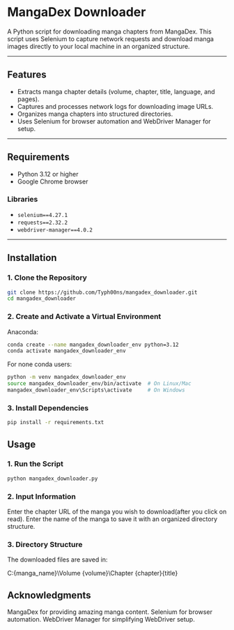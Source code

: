 # MangaDex Downloader

A Python script for downloading manga chapters from MangaDex. This script uses Selenium to capture network requests and download manga images directly to your local machine in an organized structure.

---

## Features
- Extracts manga chapter details (volume, chapter, title, language, and pages).
- Captures and processes network logs for downloading image URLs.
- Organizes manga chapters into structured directories.
- Uses Selenium for browser automation and WebDriver Manager for setup.

---

## Requirements
- Python 3.12 or higher
- Google Chrome browser

### Libraries
- `selenium==4.27.1`
- `requests==2.32.2`
- `webdriver-manager==4.0.2`

---

## Installation
### 1. Clone the Repository
```bash
git clone https://github.com/Typh00ns/mangadex_downloader.git
cd mangadex_downloader
```


### 2. Create and Activate a Virtual Environment
Anaconda:
```bash
conda create --name mangadex_downloader_env python=3.12
conda activate mangadex_downloader_env
```
For none conda users:
```bash
python -m venv mangadex_downloader_env
source mangadex_downloader_env/bin/activate  # On Linux/Mac
mangadex_downloader_env\Scripts\activate     # On Windows
```
### 3. Install Dependencies
```bash
pip install -r requirements.txt
```
## Usage
### 1. Run the Script
```bash
python mangadex_downloader.py
```
### 2. Input Information
Enter the chapter URL of the manga you wish to download(after you click on read).
Enter the name of the manga to save it with an organized directory structure.

### 3. Directory Structure

The downloaded files are saved in:

C:\{manga_name}\Volume {volume}\Chapter {chapter}\{title}

## Acknowledgments

MangaDex for providing amazing manga content.
Selenium for browser automation.
WebDriver Manager for simplifying WebDriver setup.

